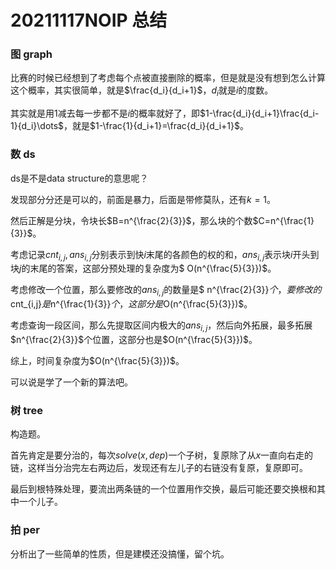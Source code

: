 # 20211117NOIP 总结

### 图 graph

比赛的时候已经想到了考虑每个点被直接删除的概率，但是就是没有想到怎么计算这个概率，其实很简单，就是$\frac{d_i}{d_i+1}$，$d_i$就是$i$的度数。

其实就是用$1$减去每一步都不是$i$的概率就好了，即$1-\frac{d_i}{d_i+1}\frac{d_i-1}{d_i}\dots$，就是$1-\frac{1}{d_i+1}=\frac{d_i}{d_i+1}$。

### 数 ds

ds是不是data structure的意思呢？

发现部分分还是可以的，前面是暴力，后面是带修莫队，还有$k=1$。

然后正解是分块，令块长$B=n^{\frac{2}{3}}$，那么块的个数$C=n^{\frac{1}{3}}$。

考虑记录$cnt_{i,j},ans_{i,j}$分别表示到快$i$末尾的各颜色的权的和，$ans_{i,j}$表示块$i$开头到块$j$的末尾的答案，这部分预处理的复杂度为$ O(n^{\frac{5}{3}})$。

考虑修改一个位置，那么要修改的$ans_{i,j}$的数量是$ n^{\frac{2}{3}}$个，要修改的$cnt_{i,j}$是$n^{\frac{1}{3}}$个，这部分是$O(n^{\frac{5}{3}})$。

考虑查询一段区间，那么先提取区间内极大的$ans_{i,j}$，然后向外拓展，最多拓展$n^{\frac{2}{3}}$个位置，这部分也是$O(n^{\frac{5}{3}})$。

综上，时间复杂度为$O(n^{\frac{5}{3}})$。

可以说是学了一个新的算法吧。

### 树 tree

构造题。

首先肯定是要分治的，每次$solve(x,dep)$一个子树，复原除了从$x$一直向右走的链，这样当分治完左右两边后，发现还有左儿子的右链没有复原，复原即可。

最后到根特殊处理，要流出两条链的一个位置用作交换，最后可能还要交换根和其中一个儿子。

### 拍 per

分析出了一些简单的性质，但是建模还没搞懂，留个坑。